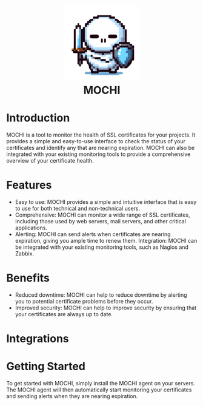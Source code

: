 <h1 align="center" style="border-bottom: none">
    <a href="https://github.com/mrofisr/mochi" target="_blank"><img alt="MOCHI" width="200" height="200" src="public/static/image/mochi-guard.png"></a><br>MOCHI
</h1>

# Introduction

MOCHI is a tool to monitor the health of SSL certificates for your projects. It provides a simple and easy-to-use interface to check the status of your certificates and identify any that are nearing expiration. MOCHI can also be integrated with your existing monitoring tools to provide a comprehensive overview of your certificate health.

# Features

- Easy to use: MOCHI provides a simple and intuitive interface that is easy to use for both technical and non-technical users.
- Comprehensive: MOCHI can monitor a wide range of SSL certificates, including those used by web servers, mail servers, and other critical applications.
- Alerting: MOCHI can send alerts when certificates are nearing expiration, giving you ample time to renew them.
Integration: MOCHI can be integrated with your existing monitoring tools, such as Nagios and Zabbix.

# Benefits

- Reduced downtime: MOCHI can help to reduce downtime by alerting you to potential certificate problems before they occur.
- Improved security: MOCHI can help to improve security by ensuring that your certificates are always up to date.

# Integrations

# Getting Started
To get started with MOCHI, simply install the MOCHI agent on your servers. The MOCHI agent will then automatically start monitoring your certificates and sending alerts when they are nearing expiration.
